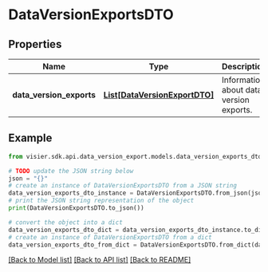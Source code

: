 # DataVersionExportsDTO


## Properties

Name | Type | Description | Notes
------------ | ------------- | ------------- | -------------
**data_version_exports** | [**List[DataVersionExportDTO]**](DataVersionExportDTO.md) | Information about data version exports. | [optional] 

## Example

```python
from visier.sdk.api.data_version_export.models.data_version_exports_dto import DataVersionExportsDTO

# TODO update the JSON string below
json = "{}"
# create an instance of DataVersionExportsDTO from a JSON string
data_version_exports_dto_instance = DataVersionExportsDTO.from_json(json)
# print the JSON string representation of the object
print(DataVersionExportsDTO.to_json())

# convert the object into a dict
data_version_exports_dto_dict = data_version_exports_dto_instance.to_dict()
# create an instance of DataVersionExportsDTO from a dict
data_version_exports_dto_from_dict = DataVersionExportsDTO.from_dict(data_version_exports_dto_dict)
```
[[Back to Model list]](../README.md#documentation-for-models) [[Back to API list]](../README.md#documentation-for-api-endpoints) [[Back to README]](../README.md)


